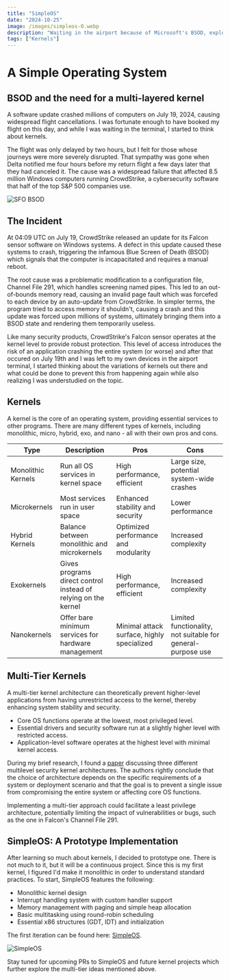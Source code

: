 ```yaml
---
title: "SimpleOS"
date: "2024-10-25"
image: /images/simpleos-0.webp
description: "Waiting in the airport because of Microsoft's BSOD, exploring the idea of multi-tiered kernels."
tags: ["Kernels"]
---
```


# A Simple Operating System

## BSOD and the need for a multi-layered kernel

A software update crashed millions of computers on July 19, 2024, causing widespread flight cancellations. I was fortunate enough to have booked my flight on this day, and while I was waiting in the terminal, I started to think about kernels.

The flight was only delayed by two hours, but I felt for those whose journeys were more severely disrupted. That sympathy was gone when Delta notified me four hours before my return flight a few days later that they had canceled it. The cause was a widespread failure that affected 8.5 million Windows computers running CrowdStrike, a cybersecurity software that half of the top S&P 500 companies use.

![SFO BSOD](/images/simpleos-2.webp)

## The Incident

At 04:09 UTC on July 19, CrowdStrike released an update for its Falcon sensor software on Windows systems. A defect in this update caused these systems to crash, triggering the infamous Blue Screen of Death (BSOD) which signals that the computer is incapacitated and requires a manual reboot.

The root cause was a problematic modification to a configuration file, Channel File 291, which handles screening named pipes. This led to an out-of-bounds memory read, causing an invalid page fault which was forcefed to each device by an auto-update from CrowdStrike. In simpler terms, the program tried to access memory it shouldn't, causing a crash and this update was forced upon millions of systems, ultimately bringing them into a BSOD state and rendering them temporarily useless.

Like many security products, CrowdStrike's Falcon sensor operates at the kernel level to provide robust protection. This level of access introduces the risk of an application crashing the entire system (or worse) and after that occured on July 19th and I was left to my own devices in the airport terminal, I started thinking about the variations of kernels out there and what could be done to prevent this from happening again while also realizing I was understudied on the topic.

## Kernels

A kernel is the core of an operating system, providing essential services to other programs. There are many different types of kernels, including monolithic, micro, hybrid, exo, and nano - all with their own pros and cons.

| Type | Description | Pros | Cons |
|------|-------------|------|------|
| Monolithic Kernels | Run all OS services in kernel space | High performance, efficient | Large size, potential system-wide crashes |
| Microkernels | Most services run in user space | Enhanced stability and security | Lower performance |
| Hybrid Kernels | Balance between monolithic and microkernels | Optimized performance and modularity | Increased complexity |
| Exokernels | Gives programs direct control instead of relying on the kernel | High performance, efficient | Increased complexity |
| Nanokernels | Offer bare minimum services for hardware management | Minimal attack surface, highly specialized | Limited functionality, not suitable for general-purpose use |

## Multi-Tier Kernels

A multi-tier kernel architecture can theoretically prevent higher-level applications from having unrestricted access to the kernel, thereby enhancing system stability and security.

- Core OS functions operate at the lowest, most privileged level.
- Essential drivers and security software run at a slightly higher level with restricted access.
- Application-level software operates at the highest level with minimal kernel access.

During my brief research, I found a [paper](https://faculty.nps.edu/irvine/Publications/Publications2006/NPS-CS-06-001_Analysis3KernelArchi.pdf) discussing three different multilevel security kernel architectures. The authors rightly conclude that the choice of architecture depends on the specific requirements of a system or deployment scenario and that the goal is to prevent a single issue from compromising the entire system or affecting core OS functions.

Implementing a multi-tier approach could facilitate a least privilege architecture, potentially limiting the impact of vulnerabilities or bugs, such as the one in Falcon's Channel File 291.

## SimpleOS: A Prototype Implementation

After learning so much about kernels, I decided to prototype one. There is not much to it, but it will be a continuous project. Since this is my first kernel, I figured I'd make it monolithic in order to understand standard practices. To start, SimpleOS features the following:

- Monolithic kernel design
- Interrupt handling system with custom handler support
- Memory management with paging and simple heap allocation
- Basic multitasking using round-robin scheduling
- Essential x86 structures (GDT, IDT) and initialization

The first iteration can be found here: [SimpleOS](https://github.com/zacharyr0th/SimpleOS).

![SimpleOS](/images/simpleos-1.webp)

Stay tuned for upcoming PRs to SimpleOS and future kernel projects which further explore the multi-tier ideas mentioned above.
